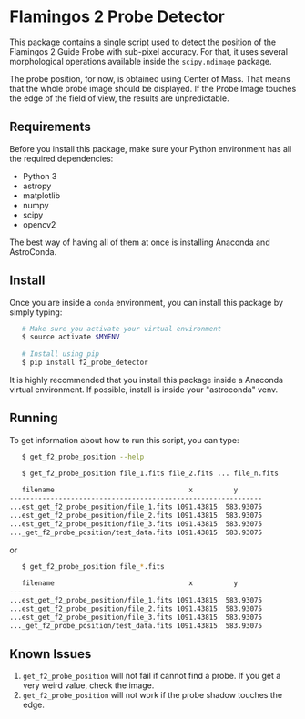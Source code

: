 # Flamingos 2 Probe Detector

This package contains a single script used to detect the position of the 
Flamingos 2 Guide Probe with sub-pixel accuracy. For that, it uses several 
morphological operations available inside the `scipy.ndimage` package.

The probe position, for now, is obtained using Center of Mass. That means that 
the whole probe image should be displayed. If the Probe Image touches the 
edge of the field of view, the results are unpredictable. 

## Requirements

Before you install this package, make sure your Python environment has all 
the required dependencies:

- Python 3
- astropy
- matplotlib
- numpy
- scipy
- opencv2

The best way of having all of them at once is installing Anaconda and 
AstroConda.

## Install

Once you are inside a `conda` environment, you can install this package by 
simply typing: 

```bash
   # Make sure you activate your virtual environment
   $ source activate $MYENV  
   
   # Install using pip
   $ pip install f2_probe_detector
```

It is highly recommended that you install this package inside a Anaconda 
virtual environment. If possible, install is inside your "astroconda" venv.

## Running

To get information about how to run this script, you can type:

```bash
   $ get_f2_probe_position --help 
```

```bash
   $ get_f2_probe_position file_1.fits file_2.fits ... file_n.fits
   
   filename                                 x          y         
--------------------------------------------------------------
...est_get_f2_probe_position/file_1.fits 1091.43815  583.93075
...est_get_f2_probe_position/file_2.fits 1091.43815  583.93075
...est_get_f2_probe_position/file_3.fits 1091.43815  583.93075
..._get_f2_probe_position/test_data.fits 1091.43815  583.93075
```

or

```bash
   $ get_f2_probe_position file_*.fits
   
   filename                                 x          y         
--------------------------------------------------------------
...est_get_f2_probe_position/file_1.fits 1091.43815  583.93075
...est_get_f2_probe_position/file_2.fits 1091.43815  583.93075
...est_get_f2_probe_position/file_3.fits 1091.43815  583.93075
..._get_f2_probe_position/test_data.fits 1091.43815  583.93075 
```

## Known Issues

1. `get_f2_probe_position` will not fail if cannot find a probe. If you get a 
  very weird value, check the image.
2. `get_f2_probe_position` will not work if the probe shadow touches the edge. 

